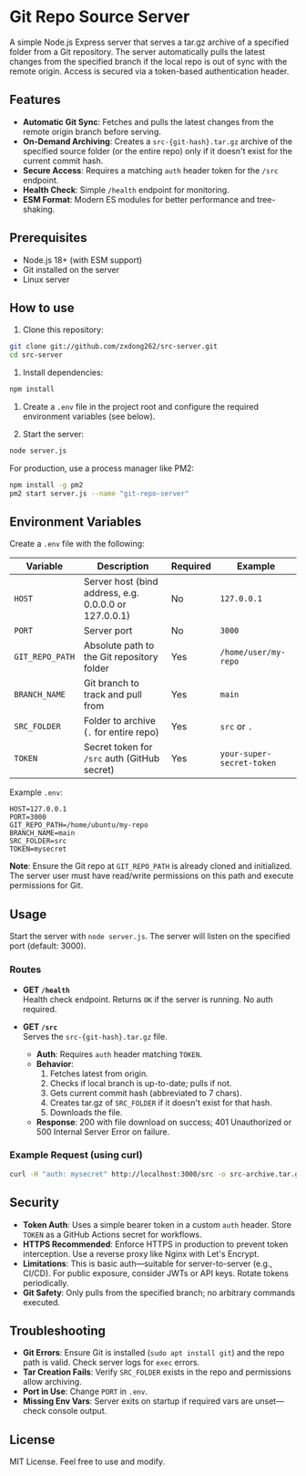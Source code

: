 # Git Repo Source Server

A simple Node.js Express server that serves a tar.gz archive of a specified folder from a Git repository. The server automatically pulls the latest changes from the specified branch if the local repo is out of sync with the remote origin. Access is secured via a token-based authentication header.

## Features

- **Automatic Git Sync**: Fetches and pulls the latest changes from the remote origin branch before serving.
- **On-Demand Archiving**: Creates a `src-{git-hash}.tar.gz` archive of the specified source folder (or the entire repo) only if it doesn't exist for the current commit hash.
- **Secure Access**: Requires a matching `auth` header token for the `/src` endpoint.
- **Health Check**: Simple `/health` endpoint for monitoring.
- **ESM Format**: Modern ES modules for better performance and tree-shaking.

## Prerequisites

- Node.js 18+ (with ESM support)
- Git installed on the server
- Linux server

## How to use


1. Clone this repository:

```sh
git clone git://github.com/zxdong262/src-server.git
cd src-server
```

1. Install dependencies:

```sh
npm install
```

1. Create a `.env` file in the project root and configure the required environment variables (see below).

1. Start the server:

```sh
node server.js
```

   For production, use a process manager like PM2:

```sh
npm install -g pm2
pm2 start server.js --name "git-repo-server"
```

## Environment Variables

Create a `.env` file with the following:

| Variable          | Description                                      | Required | Example                  |
|-------------------|--------------------------------------------------|----------|--------------------------|
| `HOST`            | Server host (bind address, e.g. 0.0.0.0 or 127.0.0.1) | No       | `127.0.0.1`                |
| `PORT`            | Server port                                      | No       | `3000`                   |
| `GIT_REPO_PATH`   | Absolute path to the Git repository folder       | Yes      | `/home/user/my-repo`     |
| `BRANCH_NAME`     | Git branch to track and pull from                | Yes      | `main`                   |
| `SRC_FOLDER`      | Folder to archive (`.` for entire repo)          | Yes      | `src` or `.`             |
| `TOKEN`           | Secret token for `/src` auth (GitHub secret)     | Yes      | `your-super-secret-token`|


Example `.env`:

```env
HOST=127.0.0.1
PORT=3000
GIT_REPO_PATH=/home/ubuntu/my-repo
BRANCH_NAME=main
SRC_FOLDER=src
TOKEN=mysecret
```

**Note**: Ensure the Git repo at `GIT_REPO_PATH` is already cloned and initialized. The server user must have read/write permissions on this path and execute permissions for Git.

## Usage

Start the server with `node server.js`. The server will listen on the specified port (default: 3000).

### Routes

- **GET `/health`**  
  Health check endpoint. Returns `OK` if the server is running. No auth required.

- **GET `/src`**  
  Serves the `src-{git-hash}.tar.gz` file.  
  - **Auth**: Requires `auth` header matching `TOKEN`.  
  - **Behavior**:  
    1. Fetches latest from origin.  
    2. Checks if local branch is up-to-date; pulls if not.  
    3. Gets current commit hash (abbreviated to 7 chars).  
    4. Creates tar.gz of `SRC_FOLDER` if it doesn't exist for that hash.  
    5. Downloads the file.  
  - **Response**: 200 with file download on success; 401 Unauthorized or 500 Internal Server Error on failure.

### Example Request (using curl)

```bash
curl -H "auth: mysecret" http://localhost:3000/src -o src-archive.tar.gz
```

## Security

- **Token Auth**: Uses a simple bearer token in a custom `auth` header. Store `TOKEN` as a GitHub Actions secret for workflows.  
- **HTTPS Recommended**: Enforce HTTPS in production to prevent token interception. Use a reverse proxy like Nginx with Let's Encrypt.  
- **Limitations**: This is basic auth—suitable for server-to-server (e.g., CI/CD). For public exposure, consider JWTs or API keys. Rotate tokens periodically.  
- **Git Safety**: Only pulls from the specified branch; no arbitrary commands executed.

## Troubleshooting

- **Git Errors**: Ensure Git is installed (`sudo apt install git`) and the repo path is valid. Check server logs for `exec` errors.  
- **Tar Creation Fails**: Verify `SRC_FOLDER` exists in the repo and permissions allow archiving.  
- **Port in Use**: Change `PORT` in `.env`.  
- **Missing Env Vars**: Server exits on startup if required vars are unset—check console output.

## License

MIT License. Feel free to use and modify.
